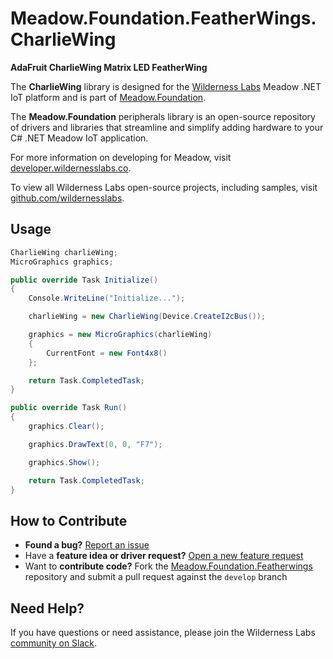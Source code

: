 # Meadow.Foundation.FeatherWings.CharlieWing

**AdaFruit CharlieWing Matrix LED FeatherWing**

The **CharlieWing** library is designed for the [Wilderness Labs](www.wildernesslabs.co) Meadow .NET IoT platform and is part of [Meadow.Foundation](https://developer.wildernesslabs.co/Meadow/Meadow.Foundation/).

The **Meadow.Foundation** peripherals library is an open-source repository of drivers and libraries that streamline and simplify adding hardware to your C# .NET Meadow IoT application.

For more information on developing for Meadow, visit [developer.wildernesslabs.co](http://developer.wildernesslabs.co/).

To view all Wilderness Labs open-source projects, including samples, visit [github.com/wildernesslabs](https://github.com/wildernesslabs/).

## Usage

```csharp
CharlieWing charlieWing;
MicroGraphics graphics;

public override Task Initialize()
{
    Console.WriteLine("Initialize...");

    charlieWing = new CharlieWing(Device.CreateI2cBus());

    graphics = new MicroGraphics(charlieWing)
    {
        CurrentFont = new Font4x8()
    };

    return Task.CompletedTask;
}

public override Task Run()
{
    graphics.Clear();

    graphics.DrawText(0, 0, "F7");

    graphics.Show();

    return Task.CompletedTask;
}

```
## How to Contribute

- **Found a bug?** [Report an issue](https://github.com/WildernessLabs/Meadow_Issues/issues)
- Have a **feature idea or driver request?** [Open a new feature request](https://github.com/WildernessLabs/Meadow_Issues/issues)
- Want to **contribute code?** Fork the [Meadow.Foundation.Featherwings](https://github.com/WildernessLabs/Meadow.Foundation.Featherwings) repository and submit a pull request against the `develop` branch


## Need Help?

If you have questions or need assistance, please join the Wilderness Labs [community on Slack](http://slackinvite.wildernesslabs.co/).
